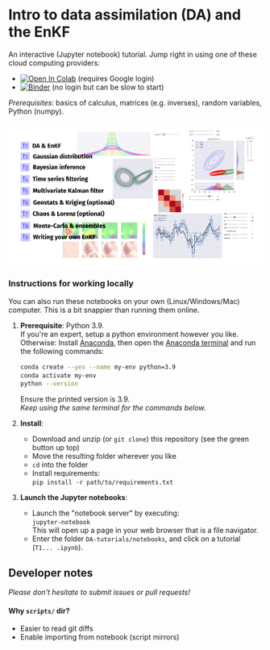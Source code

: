 # Intro to data assimilation (DA) and the EnKF

An interactive (Jupyter notebook) tutorial.
Jump right in using one of these cloud computing providers:

- [![Open In Colab](https://colab.research.google.com/assets/colab-badge.svg)](http://colab.research.google.com/github/nansencenter/DA-tutorials)
  (requires Google login)
- [![Binder](https://mybinder.org/badge_logo.svg)](https://mybinder.org/v2/gh/nansencenter/DA-tutorials/master)
  (no login but can be slow to start)

*Prerequisites*: basics of calculus, matrices (e.g. inverses),
random variables, Python (numpy).

![ToC](./intro-toc.png)

### Instructions for working locally

You can also run these notebooks on your own (Linux/Windows/Mac) computer.
This is a bit snappier than running them online.

1. **Prerequisite**: Python 3.9.  
   If you're an expert, setup a python environment however you like.
   Otherwise:
   Install [Anaconda](https://www.anaconda.com/download), then
   open the [Anaconda terminal](https://docs.conda.io/projects/conda/en/latest/user-guide/getting-started.html#starting-conda)
   and run the following commands:

   ```bash
   conda create --yes --name my-env python=3.9
   conda activate my-env
   python --version
   ```

   Ensure the printed version is 3.9.  
   *Keep using the same terminal for the commands below.*

2. **Install**:

    - Download and unzip (or `git clone`)
      this repository (see the green button up top)
    - Move the resulting folder wherever you like
    - `cd` into the folder
    - Install requirements:  
      `pip install -r path/to/requirements.txt`

3. **Launch the Jupyter notebooks**:

    - Launch the "notebook server" by executing:  
      `jupyter-notebook`  
      This will open up a page in your web browser that is a file navigator.  
    - Enter the folder `DA-tutorials/notebooks`, and click on a tutorial (`T1... .ipynb`).

<!-- markdownlint-disable-file heading-increment no-inline-html -->


## Developer notes

*Please don't hesitate to submit issues or pull requests!*

#### Why `scripts/` dir?

- Easier to read git diffs
- Enable importing from notebook (script mirrors)
